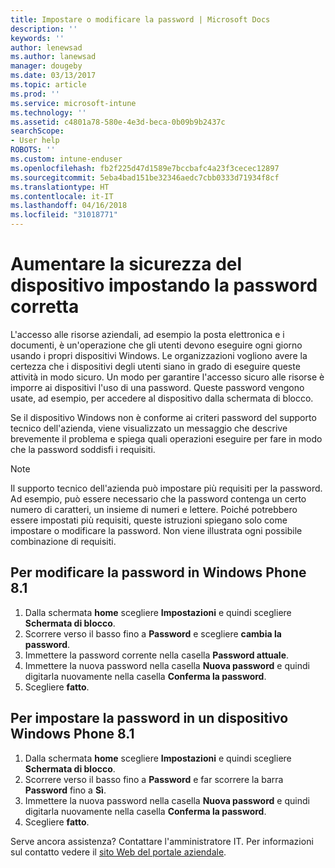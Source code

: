 ```yaml
---
title: Impostare o modificare la password | Microsoft Docs
description: ''
keywords: ''
author: lenewsad
ms.author: lanewsad
manager: dougeby
ms.date: 03/13/2017
ms.topic: article
ms.prod: ''
ms.service: microsoft-intune
ms.technology: ''
ms.assetid: c4801a78-580e-4e3d-beca-0b09b9b2437c
searchScope:
- User help
ROBOTS: ''
ms.custom: intune-enduser
ms.openlocfilehash: fb2f225d47d1589e7bccbafc4a23f3cecec12897
ms.sourcegitcommit: 5eba4bad151be32346aedc7cbb0333d71934f8cf
ms.translationtype: HT
ms.contentlocale: it-IT
ms.lasthandoff: 04/16/2018
ms.locfileid: "31018771"
---
```

# <a name="make-your-device-safer-with-the-right-password"></a>Aumentare la sicurezza del dispositivo impostando la password corretta

L'accesso alle risorse aziendali, ad esempio la posta elettronica e i documenti, è un'operazione che gli utenti devono eseguire ogni giorno usando i propri dispositivi Windows. Le organizzazioni vogliono avere la certezza che i dispositivi degli utenti siano in grado di eseguire queste attività in modo sicuro. Un modo per garantire l'accesso sicuro alle risorse è imporre ai dispositivi l'uso di una password. Queste password vengono usate, ad esempio, per accedere al dispositivo dalla schermata di blocco.

Se il dispositivo Windows non è conforme ai criteri password del supporto tecnico dell'azienda, viene visualizzato un messaggio che descrive brevemente il problema e spiega quali operazioni eseguire per fare in modo che la password soddisfi i requisiti.

> [!Note]
> Il supporto tecnico dell'azienda può impostare più requisiti per la password. Ad esempio, può essere necessario che la password contenga un certo numero di caratteri, un insieme di numeri e lettere. Poiché potrebbero essere impostati più requisiti, queste istruzioni spiegano solo come impostare o modificare la password. Non viene illustrata ogni possibile combinazione di requisiti.

## <a name="to-change-your-password-on-windows-phone-81"></a>Per modificare la password in Windows Phone 8.1

1. Dalla schermata **home** scegliere **Impostazioni** e quindi scegliere **Schermata di blocco**.
2. Scorrere verso il basso fino a **Password** e scegliere **cambia la password**.
3. Immettere la password corrente nella casella **Password attuale**.
4. Immettere la nuova password nella casella **Nuova password** e quindi digitarla nuovamente nella casella **Conferma la password**.
4. Scegliere **fatto**.

## <a name="to-set-your-password-on-windows-phone-81"></a>Per impostare la password in un dispositivo Windows Phone 8.1

1. Dalla schermata **home** scegliere **Impostazioni** e quindi scegliere **Schermata di blocco**.
2. Scorrere verso il basso fino a **Password** e far scorrere la barra **Password** fino a **Sì**.
3. Immettere la nuova password nella casella **Nuova password** e quindi digitarla nuovamente nella casella **Conferma la password**.
4. Scegliere **fatto**.

Serve ancora assistenza? Contattare l'amministratore IT. Per informazioni sul contatto vedere il [sito Web del portale aziendale](https://portal.manage.microsoft.com#HelpDeskDialog).
